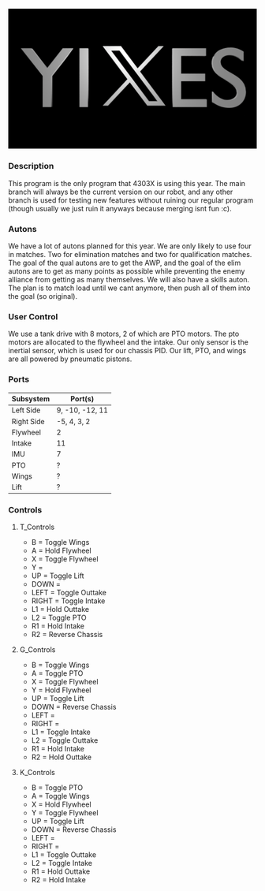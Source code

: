 ![4303X logo](yixes.png "yixes!!!!")

### Description

This program is the only program that 4303X is using this year. The main branch will always be the current version on our robot, and any other branch is used for testing new features without ruining our regular program (though usually we just ruin it anyways because merging isnt fun :c).

### Autons

We have a lot of autons planned for this year. We are only likely to use four in matches. Two for elimination matches and two for qualification matches. The goal of the qual autons are to get the AWP, and the goal of the elim autons are to get as many points as possible while preventing the enemy alliance from getting as many themselves. We will also have a skills auton. The plan is to match load until we cant anymore, then push all of them into the goal (so original).

### User Control

We use a tank drive with 8 motors, 2 of which are PTO motors. The pto motors are allocated to the flywheel and the intake. Our only sensor is the inertial sensor, which is used for our chassis PID. Our lift, PTO, and wings are all powered by pneumatic pistons.

### Ports

| Subsystem  | Port(s)         |
| ---------- | --------------- |
| Left Side  | 9, -10, -12, 11 |
| Right Side | -5, 4, 3, 2     |
| Flywheel   | 2               |
| Intake     | 11              |
| IMU        | 7               |
| PTO        | ?               |
| Wings      | ?               |
| Lift       | ?               |

### Controls

1. T_Controls

   - B = Toggle Wings
   - A = Hold Flywheel
   - X = Toggle Flywheel
   - Y =
   - UP = Toggle Lift
   - DOWN =
   - LEFT = Toggle Outtake
   - RIGHT = Toggle Intake
   - L1 = Hold Outtake
   - L2 = Toggle PTO
   - R1 = Hold Intake
   - R2 = Reverse Chassis

2. G_Controls

   - B = Toggle Wings
   - A = Toggle PTO
   - X = Toggle Flywheel
   - Y = Hold Flywheel
   - UP = Toggle Lift
   - DOWN = Reverse Chassis
   - LEFT =
   - RIGHT =
   - L1 = Toggle Intake
   - L2 = Toggle Outtake
   - R1 = Hold Intake
   - R2 = Hold Outtake

3. K_Controls
   - B = Toggle PTO
   - A = Toggle Wings
   - X = Hold Flywheel
   - Y = Toggle Flywheel
   - UP = Toggle Lift
   - DOWN = Reverse Chassis
   - LEFT =
   - RIGHT =
   - L1 = Toggle Outtake
   - L2 = Toggle Intake
   - R1 = Hold Outtake
   - R2 = Hold Intake
